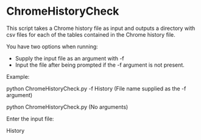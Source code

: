 # ChromeHistoryCheck

This script takes a Chrome history file as input and outputs a directory with csv files for each of the tables contained in the Chrome history file.

You have two options when running: 
- Supply the input file as an argument with -f
- Input the file after being prompted if the -f argument is not present.


Example:

python ChromeHistoryCheck.py -f History (File name supplied as the -f argument)


python ChromeHistoryCheck.py (No arguments)

Enter the input file: 

History
